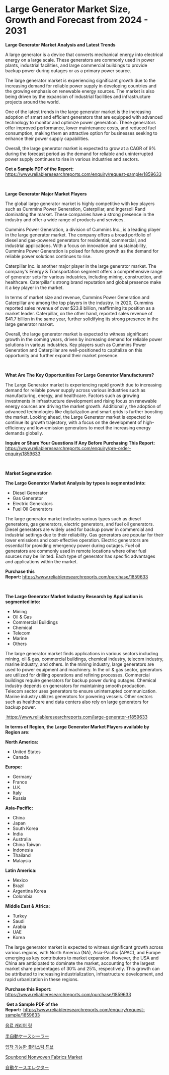 <p><h1>Large Generator Market Size, Growth and Forecast from 2024 - 2031</h1></p><p><strong>Large Generator Market Analysis and Latest Trends</strong></p>
<p><p>A large generator is a device that converts mechanical energy into electrical energy on a large scale. These generators are commonly used in power plants, industrial facilities, and large commercial buildings to provide backup power during outages or as a primary power source.</p><p>The large generator market is experiencing significant growth due to the increasing demand for reliable power supply in developing countries and the growing emphasis on renewable energy sources. The market is also being driven by the expansion of industrial facilities and infrastructure projects around the world.</p><p>One of the latest trends in the large generator market is the increasing adoption of smart and efficient generators that are equipped with advanced technology to monitor and optimize power generation. These generators offer improved performance, lower maintenance costs, and reduced fuel consumption, making them an attractive option for businesses seeking to enhance their power supply capabilities.</p><p>Overall, the large generator market is expected to grow at a CAGR of 9% during the forecast period as the demand for reliable and uninterrupted power supply continues to rise in various industries and sectors.</p></p>
<p><strong>Get a Sample PDF of the Report:&nbsp;</strong> <a href="https://www.reliableresearchreports.com/enquiry/request-sample/1859633">https://www.reliableresearchreports.com/enquiry/request-sample/1859633</a></p>
<p>&nbsp;</p>
<p><strong>Large Generator Major Market Players</strong></p>
<p><p>The global large generator market is highly competitive with key players such as Cummins Power Generation, Caterpillar, and Ingersoll Rand dominating the market. These companies have a strong presence in the industry and offer a wide range of products and services.</p><p>Cummins Power Generation, a division of Cummins Inc., is a leading player in the large generator market. The company offers a broad portfolio of diesel and gas-powered generators for residential, commercial, and industrial applications. With a focus on innovation and sustainability, Cummins Power Generation is poised for future growth as the demand for reliable power solutions continues to rise.</p><p>Caterpillar Inc. is another major player in the large generator market. The company's Energy & Transportation segment offers a comprehensive range of generator sets for various industries, including mining, construction, and healthcare. Caterpillar's strong brand reputation and global presence make it a key player in the market.</p><p>In terms of market size and revenue, Cummins Power Generation and Caterpillar are among the top players in the industry. In 2020, Cummins reported sales revenue of over $23.8 billion, reaffirming its position as a market leader. Caterpillar, on the other hand, reported sales revenue of $41.7 billion in the same year, further solidifying its strong presence in the large generator market.</p><p>Overall, the large generator market is expected to witness significant growth in the coming years, driven by increasing demand for reliable power solutions in various industries. Key players such as Cummins Power Generation and Caterpillar are well-positioned to capitalize on this opportunity and further expand their market presence.</p></p>
<p>&nbsp;</p>
<p><strong>What Are The Key Opportunities For Large Generator Manufacturers?</strong></p>
<p><p>The Large Generator market is experiencing rapid growth due to increasing demand for reliable power supply across various industries such as manufacturing, energy, and healthcare. Factors such as growing investments in infrastructure development and rising focus on renewable energy sources are driving the market growth. Additionally, the adoption of advanced technologies like digitalization and smart grids is further boosting the market. Looking ahead, the Large Generator market is expected to continue its growth trajectory, with a focus on the development of high-efficiency and low-emission generators to meet the increasing energy demands globally.</p></p>
<p><strong>Inquire or Share Your Questions If Any Before Purchasing This Report:</strong> <a href="https://www.reliableresearchreports.com/enquiry/pre-order-enquiry/1859633">https://www.reliableresearchreports.com/enquiry/pre-order-enquiry/1859633</a></p>
<p>&nbsp;</p>
<p><strong>Market Segmentation</strong></p>
<p><strong>The Large Generator Market Analysis by types is segmented into:</strong></p>
<p><ul><li>Diesel Generator</li><li>Gas Generator</li><li>Electric Generators</li><li>Fuel Oil Generators</li></ul></p>
<p><p>The large generator market includes various types such as diesel generators, gas generators, electric generators, and fuel oil generators. Diesel generators are widely used for backup power in commercial and industrial settings due to their reliability. Gas generators are popular for their lower emissions and cost-effective operation. Electric generators are essential for providing emergency power during outages. Fuel oil generators are commonly used in remote locations where other fuel sources may be limited. Each type of generator has specific advantages and applications within the market.</p></p>
<p><strong>Purchase this Report:&nbsp;</strong><a href="https://www.reliableresearchreports.com/purchase/1859633">https://www.reliableresearchreports.com/purchase/1859633</a></p>
<p>&nbsp;</p>
<p><strong>The Large Generator Market Industry Research by Application is segmented into:</strong></p>
<p><ul><li>Mining</li><li>Oil & Gas</li><li>Commercial Buildings</li><li>Chemical</li><li>Telecom</li><li>Marine</li><li>Others</li></ul></p>
<p><p>The large generator market finds applications in various sectors including mining, oil & gas, commercial buildings, chemical industry, telecom industry, marine industry, and others. In the mining industry, large generators are used to power equipment and machinery. In the oil & gas sector, generators are utilized for drilling operations and refining processes. Commercial buildings require generators for backup power during outages. Chemical industry depends on generators for maintaining smooth production. Telecom sector uses generators to ensure uninterrupted communication. Marine industry utilizes generators for powering vessels. Other sectors such as healthcare and data centers also rely on large generators for backup power.</p></p>
<p><a href="https://www.reliableresearchreports.com/large-generator-r1859633">&nbsp;https://www.reliableresearchreports.com/large-generator-r1859633</a></p>
<p><strong>In terms of Region, the Large Generator Market Players available by Region are:</strong></p>
<p>
    <p> <strong> North America: </strong>
        <ul>
            <li>United States</li>
            <li>Canada</li>
        </ul>
        </p> 
    <p> <strong> Europe: </strong>
        <ul>
            <li>Germany</li>
            <li>France</li>
            <li>U.K.</li>
            <li>Italy</li>
            <li>Russia</li>
        </ul>
        </p> 
    <p> <strong> Asia-Pacific: </strong>
        <ul>
            <li>China</li>
            <li>Japan</li>
            <li>South Korea</li>
            <li>India</li>
            <li>Australia</li>
            <li>China Taiwan</li>
            <li>Indonesia</li>
            <li>Thailand</li>
            <li>Malaysia</li>
        </ul>
        </p> 
    <p> <strong> Latin America: </strong>
        <ul>
            <li>Mexico</li>
            <li>Brazil</li>
            <li>Argentina Korea</li>
            <li>Colombia</li>
        </ul>
        </p> 
    <p> <strong> Middle East & Africa: </strong>
        <ul>
            <li>Turkey</li>
            <li>Saudi</li>
            <li>Arabia</li>
            <li>UAE</li>
            <li>Korea</li>
        </ul>
    </p>
    </p>
<p><p>The large generator market is expected to witness significant growth across various regions, with North America (NA), Asia-Pacific (APAC), and Europe emerging as key contributors to market expansion. However, the USA and China are anticipated to dominate the market, accounting for the largest market share percentages of 30% and 25%, respectively. This growth can be attributed to increasing industrialization, infrastructure development, and rapid urbanization in these regions.</p></p>
<p><strong>Purchase this Report: </strong><a href="https://www.reliableresearchreports.com/purchase/1859633">https://www.reliableresearchreports.com/purchase/1859633</a></p>
<p>&nbsp;<strong>Get a Sample PDF of the Report:&nbsp;&nbsp;</strong><a href="https://www.reliableresearchreports.com/enquiry/request-sample/1859633">https://www.reliableresearchreports.com/enquiry/request-sample/1859633</a></p>
<p><strong></strong></p>
<p><p><a href="https://github.com/nuekbpymrrz5/Market-Research-Report-List-1/blob/main/989301020071.md">음료 캐리어 링</a></p><p><a href="https://github.com/jkjreqjscoxx7/Market-Research-Report-List-1/blob/main/747821321815.md">半自動ケースシーラー</a></p><p><a href="https://github.com/BrettWeberrt8767765/Market-Research-Report-List-1/blob/main/239748220072.md">압착 가능한 플라스틱 튜브</a></p><p><a href="https://issuu.com/reportprime-2/docs/spunbond-nonwoven-fabrics-market-size-2030.pptx">Spunbond Nonwoven Fabrics Market</a></p><p><a href="https://github.com/hilmi-2a/Market-Research-Report-List-1/blob/main/838215621816.md">自動ケースエレクター</a></p></p>